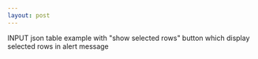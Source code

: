 ```yaml
---
layout: post
---
```

INPUT json table example with "show selected rows" button which display selected rows in alert message

